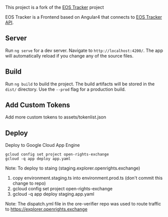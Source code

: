 This project is a fork of the [EOS Tracker](https://github.com/EOSEssentials/EOSTracker) project 

EOS Tracker is a Frontend based on Angular4 that connects to [EOS Tracker API](https://github.com/EOSEssentials/EOSTracker-API).

Server
------------

Run `ng serve` for a dev server. Navigate to `http://localhost:4200/`. The app will automatically reload if you change any of the source files.

Build
------------

Run `ng build` to build the project. The build artifacts will be stored in the `dist/` directory. Use the `--prod` flag for a production build.


Add Custom Tokens
------------

Add more custom tokens to assets/tokenlist.json


Deploy
------------

Deploy to Google Cloud App Engine
```
gcloud config set project open-rights-exchange
gcloud -q app deploy app.yaml
```

Note: To deploy to staing (staging.explorer.openrights.exchange)
1. copy environment.staging.ts into environment.prod.ts (don't commit this change to repo)
2. gcloud config set project open-rights-exchange
3. gcloud -q app deploy staging.app.yaml

Note: The dispatch.yml file in the ore-verifier repo was used to route traffic to https://explorer.openrights.exchange
